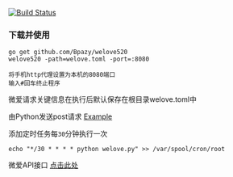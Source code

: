 [![Build Status](https://travis-ci.org/Bpazy/welove520.svg?branch=master)](https://travis-ci.org/Bpazy/welove520)
### 下载并使用
```
go get github.com/Bpazy/welove520
welove520 -path=welove.toml -port=:8080

将手机http代理设置为本机的8080端口
输入#回车终止程序
```
微爱请求关键信息在执行后默认保存在根目录welove.toml中

由Python发送post请求 [Example](https://github.com/Bpazy/welove520_API/blob/master/example/post.py)

添加定时任务每`30`分钟执行一次

`echo "*/30 * * * * python welove.py" >> /var/spool/cron/root`

微爱API接口 [点击此处](https://github.com/Bpazy/welove520_API/blob/master/example/API.md)
